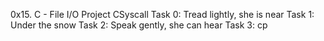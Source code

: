 0x15. C - File I/O Project
CSyscall
Task 0: Tread lightly, she is near
Task 1: Under the snow
Task 2: Speak gently, she can hear
Task 3: cp
